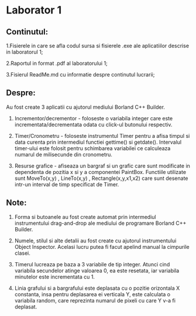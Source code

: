 # Laborator 1

Continutul:
----------------------------------------------------------------------
1.Fisierele in care se afla codul sursa si fisierele .exe ale
  aplicatiilor descrise in laboratorul 1;

2.Raportul in format .pdf al laboratorului 1;

3.Fisierul ReadMe.md cu informatie despre continutul lucrarii;

Despre:
----------------------------------------------------------------------
Au fost create 3 aplicatii cu ajutorul mediului Borland C++ Builder.
  
  1. Incrementor/decrementor - foloseste o variabila integer care
     este incrementata/decrementata odata cu click-ul butonului
     respectiv.

  2. Timer/Cronometru - foloseste instrumentul Timer pentru a afisa
     timpul si data curenta prin intermediul functiei gettime() si
     getdate(). Intervalul timer-ului este folosit pentru schimbarea
     variabilei ce calculeaza numarul de milisecunde din cronometru.

  3. Resurse grafice - afiseaza un bargraf si un grafic care sunt
     modificate in dependenta de pozitia x si y a componentei
     PaintBox. Functiile utilizate sunt MoveTo(x,y) , LineTo(x,y) ,
     Rectangle(x,y,x1,x2) care sunt desenate intr-un interval de
     timp specificat de Timer.

Note:
----------------------------------------------------------------------
1. Forma si butoanele au fost create automat prin intermediul
   instrumentului drag-and-drop ale mediului de programare Borland
   C++ Builder.
   
2. Numele, stilul si alte detalii au fost create cu ajutorul
   instrumentului Object Inspector. Acelasi lucru putea fi facut
   apelind manual la cimpurile clasei.
   
3. Timerul lucreaza pe baza a 3 variabile de tip integer. Atunci cind
   variabila secundelor atinge valoarea 0, ea este resetata, iar variabila
   minutelor este incrementata cu 1.
   
4. Linia grafului si a bargrafului este deplasata cu o pozitie orizontala
   X constanta, insa pentru deplasarea ei verticala Y, este calculata
   o variabila random, care reprezinta numarul de pixeli cu care Y v-a fi
   deplasat.

   